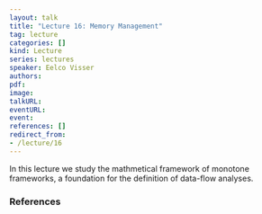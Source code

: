 ```yaml
---
layout: talk
title: "Lecture 16: Memory Management"
tag: lecture
categories: []
kind: Lecture
series: lectures
speaker: Eelco Visser
authors:
pdf:
image:
talkURL:
eventURL:
event:
references: []
redirect_from:
- /lecture/16
---
```


In this lecture we study the mathmetical framework of monotone frameworks, a foundation for the definition of data-flow analyses.

### References

